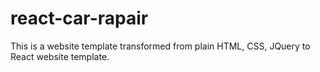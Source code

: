 # react-car-rapair
This is a website template transformed from plain HTML, CSS, JQuery to React website template.
